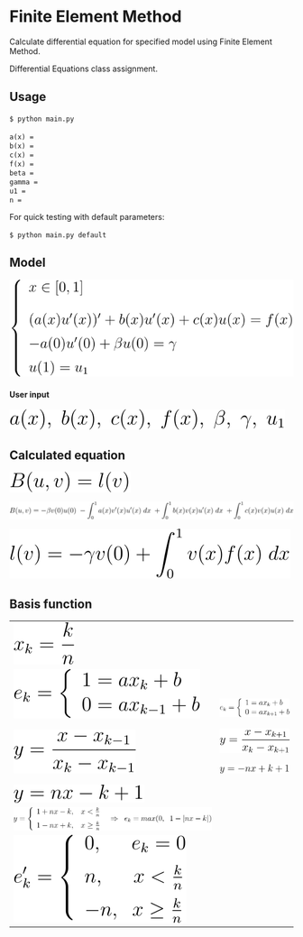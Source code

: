 # Finite Element Method

Calculate differential equation for specified model using Finite Element Method.

Differential Equations class assignment.

## Usage

```
$ python main.py

a(x) =
b(x) =
c(x) =
f(x) =
beta =
gamma =
u1 =
n =
```

For quick testing with default parameters:

`$ python main.py default`

## Model

![model](math/model.svg)

#### User input

![input](math/input.svg)

## Calculated equation

![equation](math/equation.svg)

![Buv](math/Buv.svg)

![lv](math/lv.svg)

## Basis function

<table border="0">
    <tr><td><img alt="xk" src="math/xk.svg"></td></tr>
    <tr>
        <td>
            <img alt="e1" src="math/e1.svg"><br><br>
            <img alt="e2" src="math/e2.svg"><br><br>
            <img alt="e3" src="math/e3.svg">
        </td>
        <td>
            <img alt="e4" src="math/e4.svg"><br><br>
            <img alt="e5" src="math/e5.svg"><br><br>
            <img alt="e6" src="math/e6.svg">
        </td>
    </tr>
    <tr><td><img alt="e7" src="math/e7.svg"></td></tr>
    <tr><td><img alt="e8" src="math/e8.svg"></td></tr>
</table>
